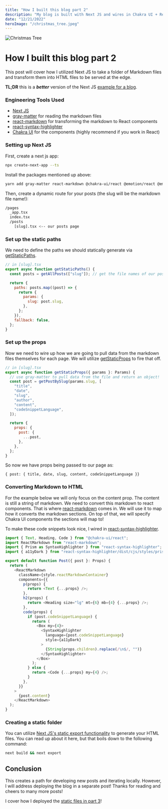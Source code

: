 ```yaml
---
title: "How I built this blog part 2"
description: "My blog is built with Next JS and wires in Chakra UI + React Syntax Highlighting for code snippets."
date: "12/21/2022"
heroImage: "/christmas_tree.jpeg"
---
```


![Christmas Tree](/christmas_tree.jpeg)

# How I built this blog part 2

This post will cover how I utilized Next JS to take a folder of Markdown files and transform them into HTML files to be served at the edge.

**TL;DR** this is a **_better_** version of the Next JS [example for a blog](https://github.com/vercel/next.js/tree/canary/examples/blog-starter).

### Engineering Tools Used

- [Next JS](https://nextjs.org/docs/advanced-features/static-html-export)
- [gray-matter](https://github.com/jonschlinkert/gray-matter) for reading the markdown files
- [react-markdown](https://github.com/remarkjs/react-markdown) for transforming the markdown to React components
- [react-syntax-highlighter](https://react-syntax-highlighter.github.io/react-syntax-highlighter/demo/)
- [Chakra UI](https://chakra-ui.com/docs/components) for the components (highly recommend if you work in React)

### Setting up Next JS

First, create a next js app:

```bash
npx create-next-app --ts
```

Install the packages mentioned up above:

```bash
yarn add gray-matter react-markdown @chakra-ui/react @emotion/react @emotion/styled framer-motion
```

Then, create a dynamic route for your posts (the slug will be the markdown file name!):

```bash
/pages
  _app.tsx
  index.tsx
  /posts
    [slug].tsx <-- our posts page
```

### Set up the static paths

We need to define the paths we should statically generate via [getStaticPaths](https://nextjs.org/docs/basic-features/data-fetching/get-static-paths).

```js
// in [slug].tsx
export async function getStaticPaths() {
  const posts = getAllPosts(["slug"]); // get the file names of our posts directory!

  return {
    paths: posts.map((post) => {
      return {
        params: {
          slug: post.slug,
        },
      };
    }),
    fallback: false,
  };
}
```

### Set up the props

Now we need to wire up how we are going to pull data from the markdown files themselves for each page. We will utilize [getStaticProps](https://nextjs.org/docs/basic-features/data-fetching/get-static-props) to fire that off.

```js
// in [slug].tsx
export async function getStaticProps({ params }: Params) {
  // use gray-matter to pull data from the file and return an object!
  const post = getPostBySlug(params.slug, [
    "title",
    "date",
    "slug",
    "author",
    "content",
    "codeSnippetLanguage",
  ]);

  return {
    props: {
      post: {
        ...post,
      },
    },
  };
}
```

So now we have props being passed to our page as:

```
{ post: { title, date, slug, content, codeSnippetLanguage }}
```

### Converting Markdown to HTML

For the example below we will only focus on the content prop. The content is still a string of markdown. We need to convert this markdown to react components. That is where [react-markdown](https://github.com/remarkjs/react-markdown) comes in. We will use it to map how it converts the markdown sections. On top of that, we will specify Chakra UI components the sections will map to!

To make these code snippets look nice, I wired in [react-syntax-highlighter](https://react-syntax-highlighter.github.io/react-syntax-highlighter/demo/).

```js
import { Text, Heading, Code } from "@chakra-ui/react";
import ReactMarkdown from "react-markdown";
import { Prism as SyntaxHighlighter } from "react-syntax-highlighter";
import { a11yDark } from "react-syntax-highlighter/dist/cjs/styles/prism";

export default function Post({ post }: Props) {
  return (
    <ReactMarkdown
      className={style.reactMarkdownContainer}
      components={{
        p(props) {
          return <Text {...props} />;
        },
        h2(props) {
          return <Heading size="lg" mt={6} mb={4} {...props} />;
        },
        code(props) {
          if (post.codeSnippetLanguage) {
            return (
              <Box my={4}>
                <SyntaxHighlighter
                  language={post.codeSnippetLanguage}
                  style={a11yDark}
                >
                  {String(props.children).replace(/\n$/, "")}
                </SyntaxHighlighter>
              </Box>
            );
          } else {
            return <Code {...props} my={4} />;
          }
        },
      }}
    >
      {post.content}
    </ReactMarkdown>
  );
}
```

### Creating a static folder

You can utilize [Next JS's static export functionality](https://nextjs.org/docs/advanced-features/static-html-export) to generate your HTML files. You can read up about it here, but that boils down to the following command:

```bash
next build && next export
```

## Conclusion

This creates a path for developing new posts and iterating locally. However, I will address deploying the blog in a separate post! Thanks for reading and cheers to many more posts!

I cover how I deployed the [static files in part 3](/posts/blog_pt_3.html)!
